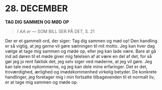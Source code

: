 # 28. DECEMBER

**TAG DIG SAMMEN OG MØD OP**

> *I AA er*
> — SOM BILL SER PÅ DET, S. 21

Der er et gammelt ord, der siger: Tag dig sammen og mød op! Den handling er så vigtig, at jeg gerne vil gøre sætningen til mit motto. Jeg kan hver dag vælge at tage mig sammen og møde op, eller jeg kan lade være. Bare at gå ind ad døren til et møde giver mig følelsen af at være en del af det, for så gør jeg jo rent faktisk det, jeg selv siger ved møderne, at jeg vil gøre. Jeg kan tale med nykommerne, og jeg kan dele mine erfaringer. Det er det, troværdighed, ærlighed og imødekommenhed virkelig betyder. De konkrete handlinger, jeg foretager mig i min fortsatte tilbagevenden til et normalt liv, er at tage mig sammen og møde op.
